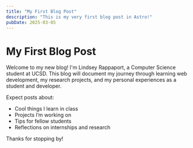```yaml
---
title: "My First Blog Post"
description: "This is my very first blog post in Astro!"
pubDate: 2025-03-05
---
```


# My First Blog Post

Welcome to my new blog! I'm Lindsey Rappaport, a Computer Science student at UCSD. This blog will document my journey through learning web development, my research projects, and my personal experiences as a student and developer.

Expect posts about:

- Cool things I learn in class
- Projects I’m working on
- Tips for fellow students
- Reflections on internships and research

Thanks for stopping by!
